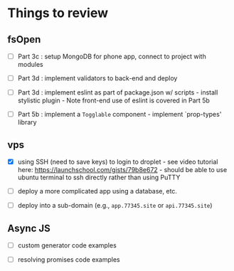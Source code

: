 # Things to review

## fsOpen
- [ ] Part 3c : setup MongoDB for phone app, connect to project with modules
- [ ] Part 3d : implement validators to back-end and deploy
- [ ] Part 3d : implement eslint as part of package.json w/ scripts
                - install stylistic plugin
                - Note front-end use of eslint is covered in Part 5b

- [ ] Part 5b : implement a `Togglable` component
                - implement `prop-types' library


## vps
- [X] using SSH (need to save keys) to login to droplet 
      - see video tutorial here: https://launchschool.com/gists/79b8e672
      - should be able to use ubuntu terminal to ssh directly rather than using PuTTY

- [ ] deploy a more complicated app using a database, etc.
- [ ] deploy into a sub-domain (e.g., `app.77345.site` or `api.77345.site`)



## Async JS
- [ ] custom generator code examples
- [ ] resolving promises code examples


